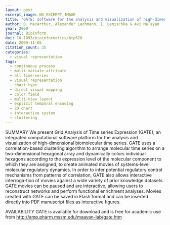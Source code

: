 ```yaml
---
layout: post
excerpt_image: NO_EXCERPT_IMAGE
title: "GATE: software for the analysis and visualization of high-dimensional time series expression data"
author: B. MacArthur, Alexander Lachmann, I. Lemischka & Avi Ma’ayan
year: 2009
journal: Bioinform.
doi: 10.1093/bioinformatics/btp628
date: 2009-11-05
citation_count: 35
categories:
  - visual representation
tags:
  - continuous process
  - multi-variate attribute
  - all time-series
  - visual representation
  - chart type
  - direct visual mapping
  - color field
  - multi-view layout
  - explicit temporal encoding
  - 2D chart
  - interactive system
  - clustering
---
```

SUMMARY
We present Grid Analysis of Time series Expression (GATE), an integrated computational software platform for the analysis and visualization of high-dimensional biomolecular time series. GATE uses a correlation-based clustering algorithm to arrange molecular time series on a two-dimensional hexagonal array and dynamically colors individual hexagons according to the expression level of the molecular component to which they are assigned, to create animated movies of systems-level molecular regulatory dynamics. In order to infer potential regulatory control mechanisms from patterns of correlation, GATE also allows interactive interroga-tion of movies against a wide variety of prior knowledge datasets. GATE movies can be paused and are interactive, allowing users to reconstruct networks and perform functional enrichment analyses. Movies created with GATE can be saved in Flash format and can be inserted directly into PDF manuscript files as interactive figures.


AVAILABILITY
GATE is available for download and is free for academic use from http://amp.pharm.mssm.edu/maayan-lab/gate.htm
